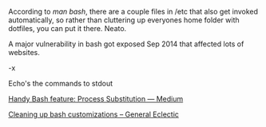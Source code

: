 According to <i>man bash</i>, there are a couple files in /etc that also get invoked automatically, so rather than cluttering up everyones home folder with dotfiles, you can put it there. Neato.

A major vulnerability in bash got exposed Sep 2014 that affected lots of websites.

-x 

  Echo's the commands to stdout

[Handy Bash feature: Process Substitution — Medium](https://medium.com/@joewalnes/handy-bash-feature-process-substitution-8eb6dce68133)

[Cleaning up bash customizations – General Eclectic](http://meta.ath0.com/2007/10/23/cleaning-up-bash-customizations/)


